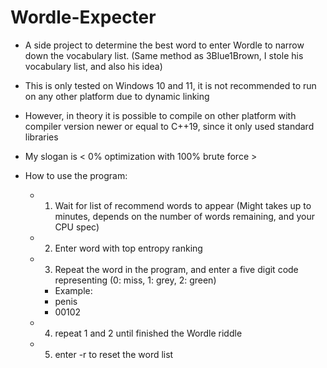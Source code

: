 # Wordle-Expecter
- A side project to determine the best word to enter Wordle to narrow down the vocabulary list. (Same method as 3Blue1Brown, I stole his vocabulary list, and also his idea)

- This is only tested on Windows 10 and 11, it is not recommended to run on any other platform due to dynamic linking
- However, in theory it is possible to compile on other platform with compiler version newer or equal to C++19, since it only used standard libraries

- My slogan is < 0% optimization with 100% brute force >

- How to use the program:
  - 1) Wait for list of recommend words to appear (Might takes up to minutes, depends on the number of words remaining, and your CPU spec)
  - 2) Enter word with top entropy ranking
  - 3) Repeat the word in the program, and enter a five digit code representing (0: miss, 1: grey, 2: green)
    - Example:
    -   penis
    -   00102
  - 4) repeat 1 and 2 until finished the Wordle riddle
  - 5) enter -r to reset the word list 
